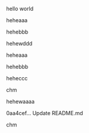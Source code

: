 hello world



heheaaa

hehebbb


hehewddd



heheaaa


hehebbb


heheccc


chm


hehewaaaa

0aa4cef... Update README.md

chm





